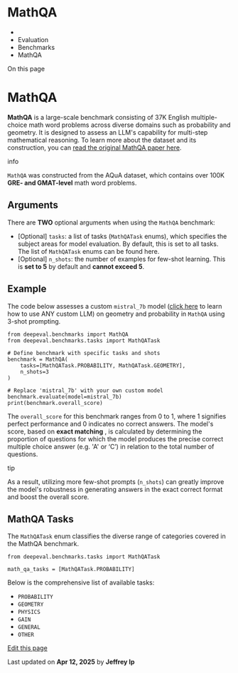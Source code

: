 # MathQA

  * [](/)
  * Evaluation
  * Benchmarks
  * MathQA

On this page

# MathQA

**MathQA** is a large-scale benchmark consisting of 37K English multiple-choice math word problems across diverse domains such as probability and geometry. It is designed to assess an LLM's capability for multi-step mathematical reasoning. To learn more about the dataset and its construction, you can [read the original MathQA paper here](https://arxiv.org/pdf/1905.13319.pdf).

info

`MathQA` was constructed from the AQuA dataset, which contains over 100K **GRE- and GMAT-level** math word problems.

## Arguments​

There are **TWO** optional arguments when using the `MathQA` benchmark:

  * [Optional] `tasks`: a list of tasks (`MathQATask` enums), which specifies the subject areas for model evaluation. By default, this is set to all tasks. The list of `MathQATask` enums can be found here.
  * [Optional] `n_shots`: the number of examples for few-shot learning. This is **set to 5** by default and **cannot exceed 5**.

## Example​

The code below assesses a custom `mistral_7b` model ([click here](/guides/guides-using-custom-llms) to learn how to use ANY custom LLM) on geometry and probability in `MathQA` using 3-shot prompting.
    
    
    from deepeval.benchmarks import MathQA  
    from deepeval.benchmarks.tasks import MathQATask  
      
    # Define benchmark with specific tasks and shots  
    benchmark = MathQA(  
        tasks=[MathQATask.PROBABILITY, MathQATask.GEOMETRY],  
        n_shots=3  
    )  
      
    # Replace 'mistral_7b' with your own custom model  
    benchmark.evaluate(model=mistral_7b)  
    print(benchmark.overall_score)  
    

The `overall_score` for this benchmark ranges from 0 to 1, where 1 signifies perfect performance and 0 indicates no correct answers. The model's score, based on **exact matching** , is calculated by determining the proportion of questions for which the model produces the precise correct multiple choice answer (e.g. 'A' or ‘C’) in relation to the total number of questions.

tip

As a result, utilizing more few-shot prompts (`n_shots`) can greatly improve the model's robustness in generating answers in the exact correct format and boost the overall score.

## MathQA Tasks​

The `MathQATask` enum classifies the diverse range of categories covered in the MathQA benchmark.
    
    
    from deepeval.benchmarks.tasks import MathQATask  
      
    math_qa_tasks = [MathQATask.PROBABILITY]  
    

Below is the comprehensive list of available tasks:

  * `PROBABILITY`
  * `GEOMETRY`
  * `PHYSICS`
  * `GAIN`
  * `GENERAL`
  * `OTHER`

[Edit this page](https://github.com/confident-ai/deepeval/edit/main/docs/docs/benchmarks-math-qa.mdx)

Last updated on **Apr 12, 2025** by **Jeffrey Ip**
